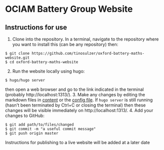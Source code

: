 # OCIAM Battery Group Website

## Instructions for use

1. Clone into the repository. In a terminal, navigate to the repository where you want to install this (can be any repository) then:
```
$ git clone https://github.com/tinosulzer/oxford-battery-maths-website.git
$ cd oxford-battery-maths-website
```
2. Run the website locally using hugo:
```
$ hugo/hugo server
```
then open a web browser and go to the link indicated in the terminal (probably http://localhost:1313/).
3. Make any changes by editing the markdown files in [content](./content/) or the [config file](./config.toml). If `hugo server` is still running (hasn't been terminated by Ctrl+C or closing the terminal) then these changes will be visible immediately on http://localhost:1313/.
4. Add your changes to GitHub:
```
$ git add path/to/files/changed
$ git commit -m "a useful commit message"
$ git push origin master
```

Instructions for publishing to a live website will be added at a later date
